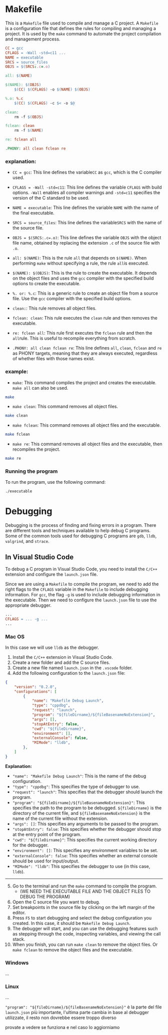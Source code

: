 # Makefile

This is a `Makefile` file used to compile and manage a C project. A `Makefile` is a configuration file that defines the rules for compiling and managing a project. It is used by the `make` command to automate the project compilation and management process.

```makefile
CC = gcc
CFLAGS = -Wall -std=c11 ...
NAME = executable
SRCS = source_files
OBJS = $(SRCS:.c=.o)

all: $(NAME)

$(NAME): $(OBJS)
    $(CC) $(CFLAGS) -o $(NAME) $(OBJS)

%.o: %.c
    $(CC) $(CFLAGS) -c $< -o $@

clean:
    rm -f $(OBJS)

fclean: clean
    rm -f $(NAME)

re: fclean all

.PHONY: all clean fclean re
```
### explanation:
- `CC = gcc`: This line defines the variable`CC` as `gcc`, which is the C compiler used.

- `CFLAGS = -Wall -std=c11`: This line defines the variable `CFLAGS` with build options. `-Wall` enables all compiler warnings and `-std=c11` specifies the version of the C standard to be used.

- `NAME = executable`: This line defines the variable `NAME` with the name of the final executable.

- `SRCS = source_files`: This line defines the variable`SRCS` with the name of the source file.

- `OBJS = $(SRCS:.c=.o)`: This line defines the variable `OBJS` with the object file name, obtained by replacing the extension `.c` of the source file with `.o`.

- `all: $(NAME)`: This is the rule `all` that depends on `$(NAME)`. When performing `make` without specifying a rule, the rule `all`is executed.

- `$(NAME): $(OBJS)`: This is the rule to create the executable. It depends on the object files and uses the `gcc` compiler with the specified build options to create the executable.

- `%. or: %.c`: This is a generic rule to create an object file from a source file. Use the `gcc` compiler with the specified build options.

- `clean:`: This rule removes all object files.

- `fclean: clean`: This rule executes the `clean` rule and then removes the executable.

- `re: fclean all`: This rule first executes the `fclean` rule and then the `all`rule. This is useful to recompile everything from scratch.

- `.PHONY: all clean fclean re`: This line defines `all`, `clean`, `fclean` and `re` as PHONY targets, meaning that they are always executed, regardless of whether files with those names exist.

### example:
- `make`: This command compiles the project and creates the executable. `make all` can also be used.
```bash
make
```
- `make clean`: This command removes all object files.
```bash
make clean
```
- `make fclean`: This command removes all object files and the executable.
```bash
make fclean
```
- `make re`: This command removes all object files and the executable, then recompiles the project.
```bash
make re
```
### Running the program
To run the program, use the following command:
```bash
./executable
```

# Debugging
Debugging is the process of finding and fixing errors in a program. There are different tools and techniques available to help debug C programs. Some of the common tools used for debugging C programs are `gdb`, `lldb`, `valgrind`, and `strace`.

## In Visual Studio Code
To debug a C program in Visual Studio Code, you need to install the `C/C++` extension and configure the `launch.json` file.

Since we are using a `Makefile` to compile the program, we need to add the right flags to the `CFLAGS` variable in the `Makefile` to include debugging information. For `gcc`, the flag `-g` is used to include debugging information in the executable. Then we need to configure the `launch.json` file to use the appropriate debugger.
```makefile
...
CFLAGS = ... -g ...
...
```

### Mac OS 
In this case we will use `lldb` as the debugger.
1. Install the `C/C++` extension in Visual Studio Code.
2. Create a new folder and add the C source files.
3. Create a new file named `launch.json` in the `.vscode` folder.
4. Add the following configuration to the `launch.json` file:
```json
{
    "version": "0.2.0",
    "configurations": [
        {
            "name": "Makefile Debug Launch",
            "type": "cppdbg",
            "request": "launch",
            "program": "${fileDirname}/${fileBasenameNoExtension}",
            "args": [],
            "stopAtEntry": false,
            "cwd": "${fileDirname}",
            "environment": [],
            "externalConsole": false,
            "MIMode": "lldb",
        },
    ]
}
```
**Explanation:**
- `"name": "Makefile Debug Launch"`: This is the name of the debug configuration.
- `"type": "cppdbg"`: This specifies the type of debugger to use.
- `"request": "launch"`: This specifies that the debugger should launch the program.
- `"program": "${fileDirname}/${fileBasenameNoExtension}"`: This specifies the path to the program to be debugged. `${fileDirname}` is the directory of the current file, and `${fileBasenameNoExtension}` is the name of the current file without the extension.
- `"args": []`: This specifies any arguments to be passed to the program.
- `"stopAtEntry": false`: This specifies whether the debugger should stop at the entry point of the program.
- `"cwd": "${fileDirname}"`: This specifies the current working directory for the debugger.
- `"environment": []`: This specifies any environment variables to be set.
- `"externalConsole": false`: This specifies whether an external console should be used for input/output.
- `"MIMode": "lldb"`: This specifies the debugger to use (in this case, `lldb`).

---
5. Go to the terminal and run the `make` command to compile the program. 
    - (WE NEED THE EXECUTABLE FILE AND THE OBJECT FILES TO DEBUG THE PROGRAM)
6. Open the C source file you want to debug.
7. Set breakpoints in the source file by clicking on the left margin of the editor.
8. Press `F5` to start debugging and select the debug configuration you created. In this case, it should be `Makefile Debug Launch`.
9. The debugger will start, and you can use the debugging features such as stepping through the code, inspecting variables, and viewing the call stack.
10. When you finish, you can run `make clean` to remove the object files. Or `make fclean` to remove the object files and the executable.

### Windows
...

### Linux
...

`"program": "${fileDirname}/${fileBasenameNoExtension}"` 
è la parte del file `launch.json` più importante, l'ultima parte cambia in base al debugger utilizzate, il resto non dovrebbe essere troppo diverso

provate a vedere se funziona e nel caso lo aggiorniamo 